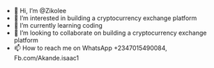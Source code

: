 - 👋 Hi, I’m @Zikolee
- 👀 I’m interested in building a cryptocurrency exchange platform
- 🌱 I’m currently learning coding
- 💞️ I’m looking to collaborate on building a cryptocurrency exchange platform 
- 📫 How to reach me on WhatsApp +2347015490084, Fb.com/Akande.isaac1

<!---
Zikolee/Zikolee is a ✨ special ✨ repository because its `README.md` (this file) appears on your GitHub profile.
You can click the Preview link to take a look at your changes.
--->
